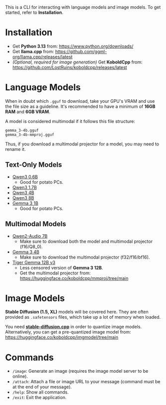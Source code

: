 This is a CLI for interacting with language models and image models. To get started, refer to **Installation**.

# Installation

- Get **Python 3.13** from: https://www.python.org/downloads/
- Get **llama.cpp** from: https://github.com/ggml-org/llama.cpp/releases/latest
- *(Optional, required for image generation)* Get **KoboldCpp** from: https://github.com/LostRuins/koboldcpp/releases/latest

# Language Models

When in doubt which `.gguf` to download, take your GPU's VRAM and use the file size as a guideline. It's recommended to have a minimum of **16GB RAM** and **6GB VRAM**.

A model is considered multimodal if it follows this file structure:

```
gemma_3-4b.gguf
gemma_3-4b-mmproj.gguf
```

Thus, if you download a multimodal projector for a model, you may need to rename it.

## Text-Only Models

- [Qwen3 0.6B](https://huggingface.co/Qwen/Qwen3-0.6B-GGUF/tree/main)
    - Good for potato PCs.
- [Qwen3 1.7B](https://huggingface.co/Qwen/Qwen3-1.7B-GGUF/tree/main)
- [Qwen3 4B](https://huggingface.co/Qwen/Qwen3-4B-GGUF/tree/main)
- [Qwen3 8B](https://huggingface.co/Qwen/Qwen3-8B-GGUF/tree/main)
- [Gemma 3 1B](https://huggingface.co/unsloth/gemma-3-1b-it-GGUF/tree/main)
    - Good for potato PCs.

## Multimodal Models

- [Qwen2-Audio 7B](https://huggingface.co/mradermacher/Qwen2-Audio-7B-Instruct-GGUF/tree/main)
    - Make sure to download both the model and multimodal projector (f16/Q8_0).
- [Gemma 3 4B](https://huggingface.co/unsloth/gemma-3-4b-it-qat-GGUF/tree/main)
    - Make sure to download the multimodal projector (f32/f16/bf16).
- [Tiger Gemma 12B v3](https://huggingface.co/TheDrummer/Tiger-Gemma-12B-v3-GGUF/tree/main)
    - Less censored version of **Gemma 3 12B**.
    - Get the multimodal projector from: https://huggingface.co/koboldcpp/mmproj/tree/main

# Image Models

**Stable Diffusion (1.5, XL)** models will be covered here. They are often provided as `.safetensors` files, which take up a lot of memory when loaded.

You need **[stable-diffusion.cpp](https://github.com/leejet/stable-diffusion.cpp/releases/latest)** in order to quantize image models. Alternatively, you can get a pre-quantized image model from: https://huggingface.co/koboldcpp/imgmodel/tree/main

# Commands

- `/image`: Generate an image (requires the image model server to be online).
- `/attach`: Attach a file or image URL to your message (command must be at the end of your message).
- `/help`: Show all commands.
- `/exit`: Exit the application.
